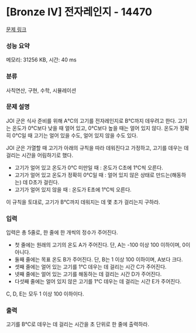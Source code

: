 # [Bronze IV] 전자레인지 - 14470 

[문제 링크](https://www.acmicpc.net/problem/14470) 

### 성능 요약

메모리: 31256 KB, 시간: 40 ms

### 분류

사칙연산, 구현, 수학, 시뮬레이션

### 문제 설명

<p>JOI 군은 식사 준비를 위해 A℃의 고기를 전자레인지로 B℃까지 데우려고 한다. 고기는 온도가 0℃보다 낮을 때 얼어 있고, 0℃보다 높을 때는 얼어 있지 않다. 온도가 정확히 0℃일 때 고기는 얼어 있을 수도, 얼어 있지 않을 수도 있다.</p>

<p>JOI 군은 가열할 때 고기가 아래의 규칙을 따라 데워진다고 가정하고, 고기를 데우는 데 걸리는 시간을 어림하기로 했다.</p>

<ul>
	<li>고기가 얼어 있고 온도가 0℃ 미만일 때 : 온도가 C초에 1℃씩 오른다.</li>
	<li>고기가 얼어 있고 온도가 정확히 0℃일 때 : 얼어 있지 않은 상태로 만드는(해동하는) 데 D초가 걸린다.</li>
	<li>고기가 얼어 있지 않을 때 : 온도가 E초에 1℃씩 오른다.</li>
</ul>

<p>이 규칙을 토대로, 고기가 B℃까지 데워지는 데 몇 초가 걸리는지 구하라.</p>

### 입력 

 <p>입력은 총 5줄로, 한 줄에 한 개씩의 정수가 주어진다.</p>

<ul>
	<li>첫 줄에는 원래의 고기의 온도 A가 주어진다. 단, A는 -100 이상 100 이하이며, 0이 아니다.</li>
	<li>둘째 줄에는 목표 온도 B가 주어진다. 단, B는 1 이상 100 이하이며, A보다 크다.</li>
	<li>셋째 줄에는 얼어 있는 고기를 1℃ 데우는 데 걸리는 시간 C가 주어진다.</li>
	<li>넷째 줄에는 얼어 있는 고기를 해동하는 데 걸리는 시간 D가 주어진다.</li>
	<li>다섯째 줄에는 얼어 있지 않은 고기를 1℃ 데우는 데 걸리는 시간 E가 주어진다.</li>
</ul>

<p>C, D, E는 모두 1 이상 100 이하이다.</p>

### 출력 

 <p>고기를 B℃로 데우는 데 걸리는 시간을 초 단위로 한 줄에 출력하라.</p>

